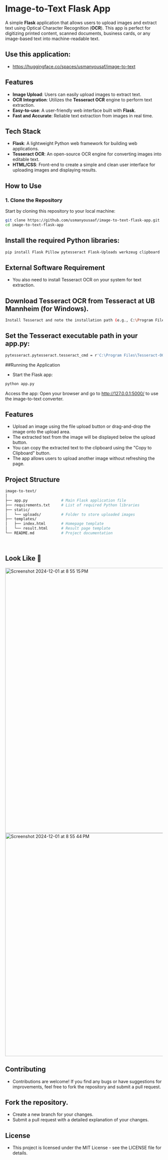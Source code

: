 # Image-to-Text Flask App

A simple **Flask** application that allows users to upload images and extract text using Optical Character Recognition (**OCR**). This app is perfect for digitizing printed content, scanned documents, business cards, or any image-based text into machine-readable text.

## Use this application:

- https://huggingface.co/spaces/usmanyousaf/image-to-text

## Features

- **Image Upload**: Users can easily upload images to extract text.
- **OCR Integration**: Utilizes the **Tesseract OCR** engine to perform text extraction.
- **Easy-to-use**: A user-friendly web interface built with **Flask**.
- **Fast and Accurate**: Reliable text extraction from images in real time.

## Tech Stack

- **Flask**: A lightweight Python web framework for building web applications.
- **Tesseract OCR**: An open-source OCR engine for converting images into editable text.
- **HTML/CSS**: Front-end to create a simple and clean user interface for uploading images and displaying results.

## How to Use

### 1. Clone the Repository

Start by cloning this repository to your local machine:

```bash
git clone https://github.com/usmanyousaaf/image-to-text-flask-app.git
cd image-to-text-flask-app
```

## Install the required Python libraries:

```bash
pip install Flask Pillow pytesseract Flask-Uploads werkzeug clipboard
```

## External Software Requirement
- You also need to install Tesseract OCR on your system for text extraction.

## Download Tesseract OCR from Tesseract at UB Mannheim (for Windows).
```bash
Install Tesseract and note the installation path (e.g., C:\Program Files\Tesseract-OCR).
```
## Set the Tesseract executable path in your app.py:
```bash
pytesseract.pytesseract.tesseract_cmd = r'C:\Program Files\Tesseract-OCR\tesseract.exe'
```
##Running the Application
- Start the Flask app:
```bash
python app.py
```

Access the app: Open your browser and go to http://127.0.0.1:5000/ to use the image-to-text converter.

## Features
- Upload an image using the file upload button or drag-and-drop the image onto the upload area.
- The extracted text from the image will be displayed below the upload button.
- You can copy the extracted text to the clipboard using the "Copy to Clipboard" button.
- The app allows users to upload another image without refreshing the page.

## Project Structure
```bash
image-to-text/
│
├── app.py               # Main Flask application file
├── requirements.txt     # List of required Python libraries
├── static/
│   └── uploads/         # Folder to store uploaded images
├── templates/
│   ├── index.html       # Homepage template
│   └── result.html      # Result page template
└── README.md            # Project documentation

```
<br>

## Look Like 👀 
<img width="846" alt="Screenshot 2024-12-01 at 8 55 15 PM" src="https://github.com/user-attachments/assets/974dca88-9631-45a7-8b19-1b4da349150f">
<br>
<img width="712" alt="Screenshot 2024-12-01 at 8 55 44 PM" src="https://github.com/user-attachments/assets/5c35bd0f-079f-4f7f-b215-7707c3385dbc">


## Contributing
- Contributions are welcome! If you find any bugs or have suggestions for improvements, feel free to fork the repository and submit a pull request.

## Fork the repository.
- Create a new branch for your changes.
- Submit a pull request with a detailed explanation of your changes.

## License
- This project is licensed under the MIT License - see the LICENSE file for details.
